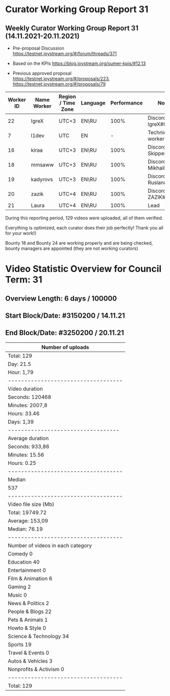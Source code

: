 # Curator Working Group Report 31 

## Weekly Curator Working Group Report 31 (14.11.2021-20.11.2021) 

- Pre-proposal Discussion https://testnet.joystream.org/#/forum/threads/371

- Based on the KPIs https://blog.joystream.org/sumer-kpis/#12.13

- Previous approved proposal https://testnet.joystream.org/#/proposals/223, https://testnet.joystream.org/#/proposals/79

| Worker ID            | Name Worker | Region / Time Zone | Language | Performance |         Notes          |
|----------------------|-------------|--------------------|----------|-------------|------------------------|            
| 22                   | IgreX       |       UTC+3        | EN\RU    | 100%        | Discord: IgreX#0267    |
| 7                    | l1dev       |       	UTC         | EN       | -           | Technical worker       |
| 16                   | kiraa       |       UTC+3        | EN\RU    | 100%        | Discord: Skipper#0353  |
| 18                   | mmsaww      |       UTC+3        | EN\RU    | 100%        | Discord: Mikhail#7681  |
| 19                   | kadyrovs    |       UTC+3        | EN\RU    | 100%        | Discord: Ruslan#4019   |
| 20                   | zazik       |       UTC+4        | EN\RU    | 100%        | Discord: ZAZIK#5400    |
| 21                   | Laura       |       UTC+4        | EN\RU    | 100%        |         Lead           |

During this reporting period, 129 videos were uploaded, all of them verified.

Everything is optimized, each curator does their job perfectly! Thank you all for your work!)

Bounty 18 and Bounty 24 are working properly and are being checked, bounty managers are appointed (they are not working curators)

# Video Statistic Overview for Council Term: 31
## Overview Length: 6 days / 100000
## Start Block/Date: #3150200 / 14.11.21
## End Block/Date: #3250200 / 20.11.21

| Number of uploads                 |
|-----------------------------------|
| Total: 129                        |
| Day: 21.5                         |
| Hour: 1,79                        | 
|-----------------------------------|          
| Video duration                    |    
| Seconds: 120468                   |
| Minutes: 2007,8                   | 
| Hours: 33.46                      | 
| Days: 1,39                        | 
| ----------------------------------| 
| Average duration                  |
| Seconds: 933,86                   |
| Minutes: 15.56	                  |
| Hours: 0.25                       | 
|-----------------------------------|
| Median                            |
| 537                               | 
|-----------------------------------| 
| Video file size (Mb)              | 
| Total: 19749.72	                  |
| Average: 153,09	                  |
| Median: 76.19                     | 
|-----------------------------------|
| Number of videos in each category | 
| Comedy 0                          | 
| Education	40                      | 
| Entertainment	0                   | 
| Film & Animation 6                | 
| Gaming 2                          | 
| Music	0                           | 
| News & Politics	2                 | 
| People & Blogs 22                 | 
| Pets & Animals 1                  | 
| Howto & Style 0                   | 
| Science & Technology 34           | 
| Sports 19                         |                    
| Travel & Events	0                 |
| Autos & Vehicles 3                |   
| Nonprofits & Activism 0           |      
|-----------------------------------|
| Total: 129                        |
